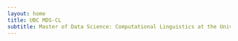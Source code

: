 ```yaml
---
layout: home
title: UBC MDS-CL
subtitle: Master of Data Science: Computational Linguistics at the University of British Columbia
---
```

